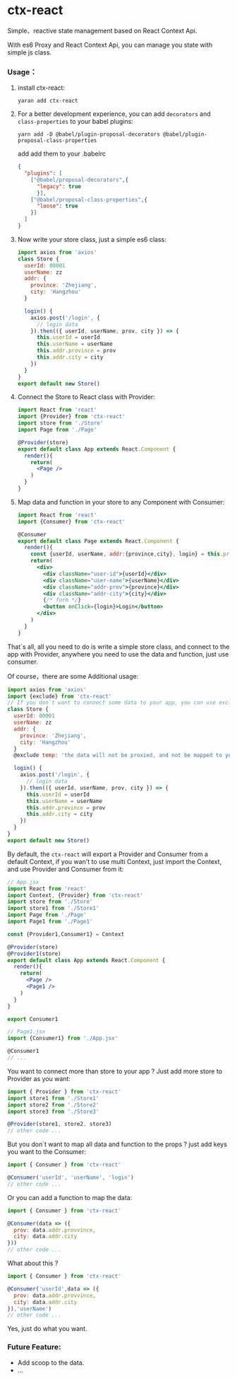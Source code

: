 # ctx-react
Simple、reactive state management based on React Context Api. 

With es6 Proxy and React Context Api, you can manage you state with simple js class.

### Usage：

1. install ctx-react:

   ```shell
   yaran add ctx-react
   ```

2. For a better development experience, you can add `decorators` and `class-properties` to your babel plugins:

   ```shell
   yarn add -D @babel/plugin-proposal-decorators @babel/plugin-proposal-class-properties
   ```

   add add them to your .babelrc

   ```json
   {
     "plugins": [
       ["@babel/proposal-decorators",{
         "legacy": true
         }],
       ["@babel/proposal-class-properties",{
         "loose": true
       }]
     ]
   }
   ```

3. Now write your store class, just a simple es6 class:

   ```js
   import axios from 'axios'
   class Store {
     userId: 00001
     userName: zz
     addr: {
       province: 'Zhejiang',
       city: 'Hangzhou'
     }
   
     login() {
       axios.post('/login', {
         // login data
       }).then(({ userId, userName, prov, city }) => {
         this.userId = userId
         this.userName = userName
         this.addr.province = prov
         this.addr.city = city
       })
     }
   }
   export default new Store()
   ```

4. Connect the Store to React class with Provider:

   ```jsx
   import React from 'react'
   import {Provider} from 'ctx-react'
   import store from './Store'
   import Page from './Page'
   
   @Provider(store)
   export default class App extends React.Component {
     render(){
       return(
         <Page />
       )
     }
   }
   ```

5. Map data and function in your store to any Component with Consumer:

   ```jsx
   import React from 'react'
   import {Consumer} from 'ctx-react'
   
   @Consumer
   export default class Page extends React.Component {
     render(){
       const {userId, userName, addr:{province,city}, login} = this.props
       return(
         <div>
           <div className="user-id">{userId}</div>
           <div className="user-name">{userName}</div>
           <div className="addr-prov">{province}</div>
           <div className="addr-city">{city}</div>
           {/* form */}
           <button onClick={login}>Login</button>
         </div>
       )
     }
   }
   ```



That`s all, all you need to do is write a simple store class, and connect to the app with Provider, anywhere you need to use the data and function, just use consumer.

Of course，there are some Additional usage:

```js
import axios from 'axios'
import {exclude} from 'ctx-react'
// If you don`t want to connect some data to your app, you can use exclude.
class Store {
  userId: 00001
  userName: zz
  addr: {
    province: 'Zhejiang',
    city: 'Hangzhou'
  }
  @exclude temp: 'the data will not be proxied, and not be mapped to your props'

  login() {
    axios.post('/login', {
      // login data
    }).then(({ userId, userName, prov, city }) => {
      this.userId = userId
      this.userName = userName
      this.addr.province = prov
      this.addr.city = city
    })
  }
}
export default new Store()
```

By default, the `ctx-react` will export a Provider and Consumer from a default Context, if you wan't to use multi Context, just import the Context, and use Provider and Consumer from it:

```jsx
// App.jsx
import React from 'react'
import Context, {Provider} from 'ctx-react'
import store from './Store'
import store1 from './Store1'
import Page from './Page'
import Page1 from './Page1'

const {Provider1,Consumer1} = Context

@Provider(store)
@Provider1(store)
export default class App extends React.Component {
  render(){
    return(
      <Page />
      <Page1 />
    )
  }
}

export Consumer1
```

```jsx
// Page1.jsx
import {Consumer1} from './App.jsx'

@Consumer1
// ...
```



You want to connect more than store to your app ?  Just add more store to Provider as you want:

```jsx
import { Provider } from 'ctx-react'
import store1 from './Store1'
import store2 from './Store2'
import store3 from './Store3'

@Provider(store1, store2, store3)
// other code ...
```

But you don`t want to map all data and function to the props ? just add keys you want to the Consumer:

```jsx
import { Consumer } from 'ctx-react'

@Consumer('userId', 'userName', 'login')
// other code ...
```

Or you can add a function to map the data:

```jsx
import { Consumer } from 'ctx-react'

@Consumer(data => ({
  prov: data.addr.provvince,
  city: data.addr.city
}))
// other code ...
```

What about this ?

```jsx
import { Consumer } from 'ctx-react'

@Consumer('userId',data => ({
  prov: data.addr.provvince,
  city: data.addr.city
}),'userName')
// other code ...
```

Yes, just do what you want.

### Future Feature:

* Add scoop to the data.
* ...